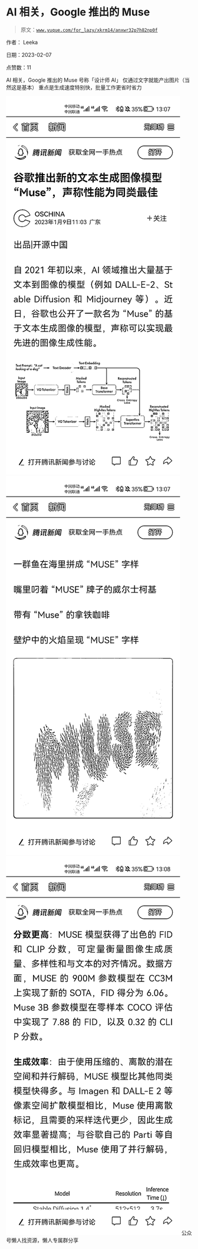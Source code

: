 # AI 相关，Google 推出的 Muse

> 原文：[`www.yuque.com/for_lazy/xkrm14/anxwr32p7h82np0f`](https://www.yuque.com/for_lazy/xkrm14/anxwr32p7h82np0f)



作者： Leeka



日期：2023-02-07



点赞数：11

<ne-hole id="u7b55d770" data-lake-id="u7b55d770">

AI 相关，Google 推出的 Muse 号称「设计师 AI」 仅通过文字就能产出图片（当然这是基本） 重点是生成速度特别快，批量工作更省时省力



![](img/1afb83988890a826171b8e0a4952c036.png)  <ne-p id="u135cee9e" data-lake-id="u135cee9e">![](img/4cd47838f88f32301d29045d24aa1c2b.png)  <ne-p id="u767d230a" data-lake-id="u767d230a">![](img/c57a9ebc32b68af76212d3a921f393ed.png)  <ne-hole id="u40b66dd8" data-lake-id="u40b66dd8"><ne-p id="u0d553dc8" data-lake-id="u0d553dc8">公众号懒人找资源，懒人专属群分享

</ne-hole></ne-p></ne-p></ne-p></ne-hole>